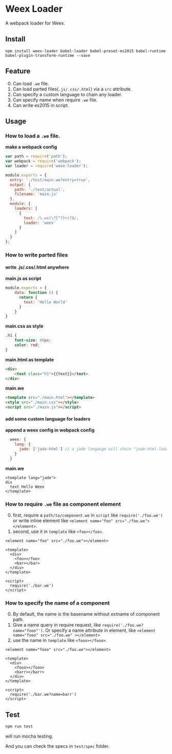 # Weex Loader

A webpack loader for Weex.

## Install

```
npm install weex-loader babel-loader babel-preset-es2015 babel-runtime babel-plugin-transform-runtime --save
```

## Feature

0. Can load `.we` file.
1. Can load parted files(`.js/.css/.html`) via a `src` attribute.
2. Can specify a custom language to chain any loader.
3. Can specify name when require `.we` file.
4. Can write es2015 in script.

## Usage

### How to load a `.we` file.

**make a webpack config**
```javascript
var path = require('path');
var webpack = require('webpack');
var loader = require('weex-loader');

module.exports = {
  entry: './test/main.we?entry=true',
  output: {
    path: './test/actual',
    filename: 'main.js'
  },
  module: {
    loaders: [
      {
        test: /\.we(\?[^?]+)?$/,
        loader: 'weex'
      }
    ]
  }
};
```

### How to write parted files

#### write .js/.css/.html anywhere

**main.js as script**
```javascript
module.exports = {
    data: function () {
      return {
        text: 'Hello World'
      }
    }
}
```

**main.css as style**
```css
.h1 {
    font-size: 60px;
    color: red;
}
```

**main.html as template**
```html
<div>
    <text class="h1">{{text}}</text>
</div>
```

**main.we**
```html
<template src="./main.html"></template>
<style src="./main.css"></style>
<script src="./main.js"></script>
```

#### add some custom language for loaders

**append a weex config in webpack config**
```javascript
  weex: {
    lang: {
      jade: ['jade-html'] // a jade langauge will chain "jade-html-loader"
    }
  }
```

**main.we**
```
<template lang="jade">
div
  text Hello Weex
</template>
```

### How to require `.we` file as component element

0. first, require a `path/to/component.we` in `script` like `require('./foo.we')` or write inline element like `<element name="foo" src="./foo.we"></element>`.
1. second, use it in `template` like `<foo></foo>`.

```
<element name="foo" src="./foo.we"></element>

<template>
  <div>
    <foo></foo>
    <bar></bar>
  </div>
</template>

<script>
  require('./bar.we')
</script>
```

### How to specify the name of a component

0. By default, the name is the basename without extname of component path.
1. Give a name query in require request, like `require('./foo.we?name="fooo"')`. Or specify a name attribute in element, like `<element name="fooo" src="./foo.we" ></element>`
2. use the name in `template` like `<fooo></fooo>`.

```
<element name="fooo" src="./foo.we"></element>

<template>
  <div>
    <fooo></fooo>
    <barr></barr>
  </div>
</template>

<script>
  require('./bar.we?name=barr')
</script>
```

## Test

```bash
npm run test
```
will run mocha testing.

And you can check the specs in `test/spec` folder.


